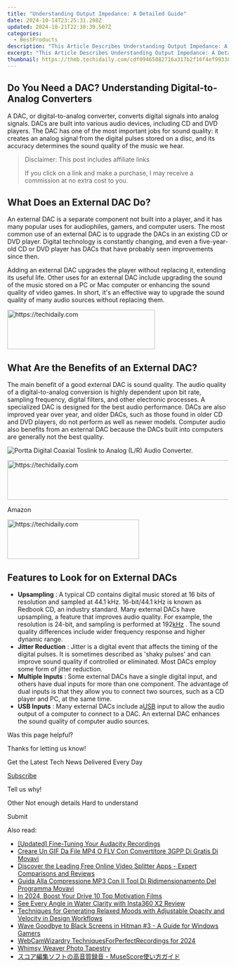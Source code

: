 ```yaml
---
title: "Understanding Output Impedance: A Detailed Guide"
date: 2024-10-14T23:25:31.208Z
updated: 2024-10-21T22:38:39.507Z
categories:
  - BestProducts
description: "This Article Describes Understanding Output Impedance: A Detailed Guide"
excerpt: "This Article Describes Understanding Output Impedance: A Detailed Guide"
thumbnail: https://thmb.techidaily.com/cdf09465082716a317b2f16f4ef99338eb56d0b864c0910b3b97914866d756b0.jpg
---
```


## Do You Need a DAC? Understanding Digital-to-Analog Converters
 A DAC, or digital-to-analog converter, converts digital signals into analog signals. DACs are built into various audio devices, including CD and DVD players. The DAC has one of the most important jobs for sound quality: it creates an analog signal from the digital pulses stored on a disc, and its accuracy determines the sound quality of the music we hear.

>  Disclaimer: This post includes affiliate links
>
>  If you click on a link and make a purchase, I may receive a commission at no extra cost to you.
>

## What Does an External DAC Do?

 An external DAC is a separate component not built into a player, and it has many popular uses for audiophiles, gamers, and computer users. The most common use of an external DAC is to upgrade the DACs in an existing CD or DVD player. Digital technology is constantly changing, and even a five-year-old CD or DVD player has DACs that have probably seen improvements since then.

 Adding an external DAC upgrades the player without replacing it, extending its useful life. Other uses for an external DAC include upgrading the sound of the music stored on a PC or Mac computer or enhancing the sound quality of video games. In short, it's an effective way to upgrade the sound quality of many audio sources without replacing them.

<!-- affiliate ads begin -->
<a href="https://aligracehair.sjv.io/c/5597632/2135372/19272" target="_top" id="2135372">
  <img src="//a.impactradius-go.com/display-ad/19272-2135372" border="0" alt="https://techidaily.com" width="336" height="90"/>
</a>
<img height="0" width="0" src="https://aligracehair.sjv.io/i/5597632/2135372/19272" style="position:absolute;visibility:hidden;" border="0" />
<!-- affiliate ads end -->

## What Are the Benefits of an External DAC?

 The main benefit of a good external DAC is sound quality. The audio quality of a digital-to-analog conversion is highly dependent upon bit rate, sampling frequency, digital filters, and other electronic processes. A specialized DAC is designed for the best audio performance. DACs are also improved year over year, and older DACs, such as those found in older CD and DVD players, do not perform as well as newer models. Computer audio also benefits from an external DAC because the DACs built into computers are generally not the best quality.

![Portta Digital Coaxial Toslink to Analog (L/R) Audio Converter.](https://www.lifewire.com/thmb/0Kald1afyOdRPcELRyaDKMu_kAU=/1500x0/filters:no_upscale():max_bytes(150000):strip_icc():format(webp)/analog-5ba14dca46e0fb0024f0692a.png)

<!-- affiliate ads begin -->
<a href="https://appsumo.8odi.net/c/5597632/2087409/7443" target="_top" id="2087409">
  <img src="//a.impactradius-go.com/display-ad/7443-2087409" border="0" alt="https://techidaily.com" width="728" height="90"/>
</a>
<img height="0" width="0" src="https://appsumo.8odi.net/i/5597632/2087409/7443" style="position:absolute;visibility:hidden;" border="0" />
<!-- affiliate ads end -->

Amazon

<!-- affiliate ads begin -->
<a href="https://aligracehair.sjv.io/c/5597632/2047346/19272" target="_top" id="2047346">
  <img src="//a.impactradius-go.com/display-ad/19272-2047346" border="0" alt="https://techidaily.com" width="300" height="90"/>
</a>
<img height="0" width="0" src="https://aligracehair.sjv.io/i/5597632/2047346/19272" style="position:absolute;visibility:hidden;" border="0" />
<!-- affiliate ads end -->

## Features to Look for on External DACs

* **Upsampling** : A typical CD contains digital music stored at 16 bits of resolution and sampled at 44.1 kHz. 16-bit/44.1 kHz is known as Redbook CD, an industry standard. Many external DACs have upsampling, a feature that improves audio quality. For example, the resolution is 24-bit, and sampling is performed at 192[kHz](https://www.lifewire.com/what-does-the-unit-khz-mean-in-digital-music-2438237) . The sound quality differences include wider frequency response and higher dynamic range.
* **Jitter Reduction** : Jitter is a digital event that affects the timing of the digital pulses. It is sometimes described as 'shaky pulses' and can improve sound quality if controlled or eliminated. Most DACs employ some form of jitter reduction.
* **Multiple Inputs** : Some external DACs have a single digital input, and others have dual inputs for more than one component. The advantage of dual inputs is that they allow you to connect two sources, such as a CD player and PC, at the same time.
* **USB Inputs** : Many external DACs include a[USB](https://www.lifewire.com/universal-serial-bus-usb-2626039) input to allow the audio output of a computer to connect to a DAC. An external DAC enhances the sound quality of computer audio sources.

Was this page helpful?

Thanks for letting us know!

 Get the Latest Tech News Delivered Every Day

[Subscribe](https://www.lifewire.com/#)

Tell us why!

 Other  Not enough details  Hard to understand

 Submit

<ins class="adsbygoogle"
     style="display:block"
     data-ad-format="autorelaxed"
     data-ad-client="ca-pub-7571918770474297"
     data-ad-slot="1223367746"></ins>

<ins class="adsbygoogle"
     style="display:block"
     data-ad-client="ca-pub-7571918770474297"
     data-ad-slot="8358498916"
     data-ad-format="auto"
     data-full-width-responsive="true"></ins>

<span class="atpl-alsoreadstyle">Also read:</span>
<div><ul>
<li><a href="https://fox-friendly.techidaily.com/updated-fine-tuning-your-audacity-recordings/"><u>[Updated] Fine-Tuning Your Audacity Recordings</u></a></li>
<li><a href="https://techtrends.techidaily.com/creare-un-gif-da-file-mp4-o-flv-con-convertitore-3gpp-di-gratis-di-movavi/"><u>Creare Un GIF Da File MP4 O FLV Con Convertitore 3GPP Di Gratis Di Movavi</u></a></li>
<li><a href="https://techtrends.techidaily.com/discover-the-leading-free-online-video-splitter-apps-expert-comparisons-and-reviews/"><u>Discover the Leading Free Online Video Splitter Apps - Expert Comparisons and Reviews</u></a></li>
<li><a href="https://techtrends.techidaily.com/guida-alla-compressione-mp3-con-il-tool-di-ridimensionamento-del-programma-movavi/"><u>Guida Alla Compressione MP3 Con Il Tool Di Ridimensionamento Del Programma Movavi</u></a></li>
<li><a href="https://extra-hints.techidaily.com/in-2024-boost-your-drive-10-top-motivation-films/"><u>In 2024, Boost Your Drive 10 Top Motivation Films</u></a></li>
<li><a href="https://buynow-marvelous.techidaily.com/see-every-angle-in-water-clarity-with-insta360-x2-review/"><u>See Every Angle in Water Clarity with Insta360 X2 Review</u></a></li>
<li><a href="https://techtrends.techidaily.com/techniques-for-generating-relaxed-moods-with-adjustable-opacity-and-velocity-in-design-workflows/"><u>Techniques for Generating Relaxed Moods with Adjustable Opacity and Velocity in Design Workflows</u></a></li>
<li><a href="https://win-answers.techidaily.com/wave-goodbye-to-black-screens-in-hitman-3-a-guide-for-windows-gamers/"><u>Wave Goodbye to Black Screens in Hitman #3 - A Guide for Windows Gamers</u></a></li>
<li><a href="https://screen-video-capture.techidaily.com/webcamwizardry-techniquesforperfectrecordings-for-2024/"><u>WebCamWizardry TechniquesForPerfectRecordings for 2024</u></a></li>
<li><a href="https://extra-information.techidaily.com/whimsy-weaver-photo-tapestry/"><u>Whimsy Weaver Photo Tapestry</u></a></li>
<li><a href="https://some-approaches.techidaily.com/1726027815153-musescore/"><u>スコア編集ソフトの高音質録音 - MuseScore使い方ガイド</u></a></li>
</ul></div>

